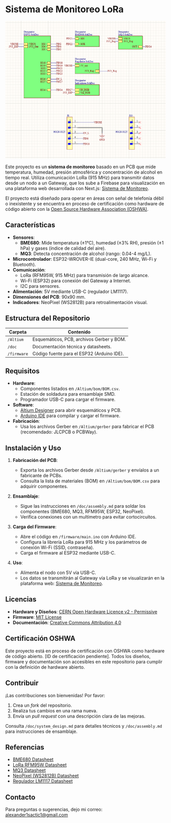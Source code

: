 # Sistema de Monitoreo LoRa

![Diagrama de Bloques](doc/schematic.png)

Este proyecto es un **sistema de monitoreo** basado en un PCB que mide temperatura, humedad, presión atmosférica y concentración de alcohol en tiempo real. Utiliza comunicación LoRa (915 MHz) para transmitir datos desde un nodo a un Gateway, que los sube a Firebase para visualización en una plataforma web desarrollada con Next.js: [Sistema de Monitoreo](https://sistema-monitoreo-lora-alexander-sactics-projects.vercel.app/).

El proyecto está diseñado para operar en áreas con señal de telefonía débil o inexistente y se encuentra en proceso de certificación como hardware de código abierto con la [Open Source Hardware Association (OSHWA)](https://certification.oshwa.org/).

## Características

- **Sensores**:
  - **BME680**: Mide temperatura (±1°C), humedad (±3% RH), presión (±1 hPa) y gases (índice de calidad del aire).
  - **MQ3**: Detecta concentración de alcohol (rango: 0.04-4 mg/L).
- **Microcontrolador**: ESP32-WROVER-IE (dual-core, 240 MHz, Wi-Fi y Bluetooth).
- **Comunicación**:
  - LoRa (RFM95W, 915 MHz) para transmisión de largo alcance.
  - Wi-Fi (ESP32) para conexión del Gateway a Internet.
  - I2C para sensores.
- **Alimentación**: 5V mediante USB-C (regulador LM1117).
- **Dimensiones del PCB**: 90x90 mm.
- **Indicadores**: NeoPixel (WS2812B) para retroalimentación visual.

## Estructura del Repositorio

| Carpeta       | Contenido                                    |
|---------------|----------------------------------------------|
| `/Altium`     | Esquemáticos, PCB, archivos Gerber y BOM.    |
| `/doc`        | Documentación técnica y datasheets.          |
| `/firmware`   | Código fuente para el ESP32 (Arduino IDE).   |

## Requisitos

- **Hardware**:
  - Componentes listados en `/Altium/bom/BOM.csv`.
  - Estación de soldadura para ensamblaje SMD.
  - Programador USB-C para cargar el firmware.
- **Software**:
  - [Altium Designer](https://www.altium.com/) para abrir esquemáticos y PCB.
  - [Arduino IDE](https://www.arduino.cc/en/software) para compilar y cargar el firmware.
- **Fabricación**:
  - Usa los archivos Gerber en `/Altium/gerber` para fabricar el PCB (recomendado: JLCPCB o PCBWay).

## Instalación y Uso

1. **Fabricación del PCB**:
   - Exporta los archivos Gerber desde `/Altium/gerber` y envíalos a un fabricante de PCBs.
   - Consulta la lista de materiales (BOM) en `/Altium/bom/BOM.csv` para adquirir componentes.

2. **Ensamblaje**:
   - Sigue las instrucciones en `/doc/assembly.md` para soldar los componentes (BME680, MQ3, RFM95W, ESP32, NeoPixel).
   - Verifica conexiones con un multímetro para evitar cortocircuitos.

3. **Carga del Firmware**:
   - Abre el código en `/firmware/main.ino` con Arduino IDE.
   - Configura la librería LoRa para 915 MHz y los parámetros de conexión Wi-Fi (SSID, contraseña).
   - Carga el firmware al ESP32 mediante USB-C.

4. **Uso**:
   - Alimenta el nodo con 5V vía USB-C.
   - Los datos se transmitirán al Gateway vía LoRa y se visualizarán en la plataforma web: [Sistema de Monitoreo](https://sistema-monitoreo-lora-alexander-sactics-projects.vercel.app/).

## Licencias

- **Hardware y Diseños**: [CERN Open Hardware Licence v2 - Permissive](LICENSE)
- **Firmware**: [MIT License](LICENSE-SOFTWARE)
- **Documentación**: [Creative Commons Attribution 4.0](LICENSE-DOCUMENTATION)

## Certificación OSHWA

Este proyecto está en proceso de certificación con OSHWA como hardware de código abierto. [ID de certificación pendiente]. Todos los diseños, firmware y documentación son accesibles en este repositorio para cumplir con la definición de hardware abierto.

## Contribuir

¡Las contribuciones son bienvenidas! Por favor:
1. Crea un *fork* del repositorio.
2. Realiza tus cambios en una rama nueva.
3. Envía un *pull request* con una descripción clara de las mejoras.

Consulta `/doc/system_design.md` para detalles técnicos y `/doc/assembly.md` para instrucciones de ensamblaje.

## Referencias

- [BME680 Datasheet](/doc/bst-bme680-ds001.pdf)
- [LoRa RFM95W Datasheet](/doc/RFM96W-V2.0_1695351477.pdf)
- [MQ3 Datasheet](/doc/TGS822TechnicalInfo.pdf)
- [NeoPixel (WS2812B) Datasheet](/doc/WS2812B.pdf)
- [Regulador LM1117 Datasheet](/doc/lm1117.pdf)

## Contacto

Para preguntas o sugerencias, dejo mi correo: alexander1sactic1@gmail.com